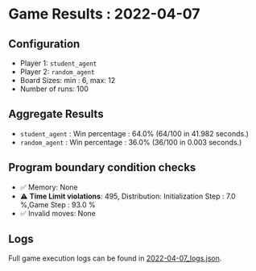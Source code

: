 
# Game Results : 2022-04-07


 ## Configuration 

 - Player 1: `student_agent`
 - Player 2: `random_agent`
 - Board Sizes: min : 6, max: 12
 - Number of runs: 100


 ## Aggregate Results 

 - `student_agent` : Win percentage : 64.0% (64/100 in 41.982 seconds.)
 - `random_agent` : Win percentage : 36.0% (36/100 in 0.003 seconds.)


 ## Program boundary condition checks 

 - :white_check_mark: Memory: None
 - :warning: **Time Limit violations**: 495, Distribution: Initialization Step : 7.0 %,Game Step : 93.0 %
 - :white_check_mark: Invalid moves: None


 ## Logs 

 Full game execution logs can be found in [2022-04-07_logs.json](2022-04-07_logs.json).


